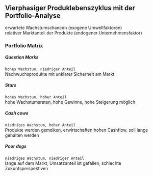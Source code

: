 ## Vierphasiger Produklebenszyklus mit der Portfolio-Analyse
erwartete Wachstumschancen (exogene Umweltfaktoren)  
relativer Marktanteil der Produkte (endogener Unternehmensfaktor)

### Portfolio Matrix
##### Question Marks
`hohes Wachstum, niedriger Anteil`  
Nachwuchsprodukte mit unklarer Sicherheit am Markt
##### Stars
`hohes Wachstum, hoher Anteil`  
hohe Wachstumsraten, hohe Gewinne, hohe Steigerung möglich
##### Cash cows
`niedriges Wachstum, hoher Anteil`  
Produkte werden gemolken, erwirtschaften hohen Cashflow, soll lange gehalten werden
##### Poor dogs
`niedriges Wachstum, niedriger Anteil`  
lange auf dem Markt, Umsatzanteil ist gefallen, schlechte Zukunfsperspektiven
